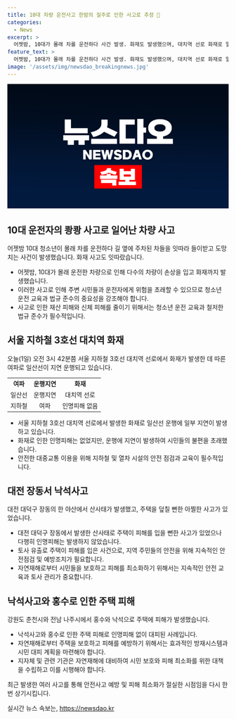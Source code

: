 ```yaml
---
title: 10대 차량 운전사고 한밤의 질주로 인한 사고로 추정 🚗
categories:
  - News
excerpt: >
  어젯밤, 10대가 몰래 차를 운전하다 사건 발생. 화재도 발생했으며, 대치역 선로 화재로 일산선 운행 지연. 대전 장동서 산사태와 폭우로 낙석사고 발생. 또한, 폐유를 버리는 사례로 농수로 피해 우려. (150자)
feature_text: >
  어젯밤, 10대가 몰래 차를 운전하다 사건 발생. 화재도 발생했으며, 대치역 선로 화재로 일산선 운행 지연. 대전 장동서 산사태와 폭우로 낙석사고 발생. 또한, 폐유를 버리는 사례로 농수로 피해 우려. (150자)
image: '/assets/img/newsdao_breakingnews.jpg'
---
```


<p><img src="/assets/img/newsdao_breakingnews.jpg" alt="pcversion 속보" /></p>

<h2 data-ke-size="size26">10대 운전자의 쾅쾅 사고로 일어난 차량 사고</h2>

<p data-ke-size="size16">어젯밤 10대 청소년이 몰래 차를 운전하다 길 옆에 주차된 차들을 잇따라 들이받고 도망치는 사건이 발생했습니다. 화재 사고도 잇따랐습니다.</p>

<ul>
  <li>어젯밤, 10대가 몰래 운전한 차량으로 인해 다수의 차량이 손상을 입고 화재까지 발생했습니다.</li>
  <li>이러한 사고로 인해 주변 시민들과 운전자에게 위험을 초래할 수 있으므로 청소년 운전 교육과 법규 준수의 중요성을 강조해야 합니다.</li>
  <li>사고로 인한 재산 피해와 신체 피해를 줄이기 위해서는 청소년 운전 교육과 철저한 법규 준수가 필수적입니다.</li>
</ul>

<h2 data-ke-size="size26">서울 지하철 3호선 대치역 화재</h2>

<p data-ke-size="size16">오늘(1일) 오전 3시 42분쯤 서울 지하철 3호선 대치역 선로에서 화재가 발생한 데 따른 여파로 일산선이 지연 운행되고 있습니다.</p>

<table>
  <tr>
    <td style="text-align: center; height: 17px;"><b>여파</b></td>
    <td style="text-align: center; height: 17px;"><b>운행지연</b></td>
    <td style="text-align: center; height: 17px;"><b>화재</b></td>
  </tr>
  <tr>
    <td style="text-align: center;">일산선</td>
    <td style="text-align: center;">운행지연</td>
    <td style="text-align: center;">대치역 선로</td>
  </tr>
  <tr>
    <td style="text-align: center;">지하철</td>
    <td style="text-align: center;">여파</td>
    <td style="text-align: center;">인명피해 없음</td>
  </tr>
</table>

<ul>
  <li>서울 지하철 3호선 대치역 선로에서 발생한 화재로 일산선 운행에 일부 지연이 발생하고 있습니다.</li>
  <li>화재로 인한 인명피해는 없었지만, 운행에 지연이 발생하여 시민들의 불편을 초래했습니다.</li>
  <li>안전한 대중교통 이용을 위해 지하철 및 열차 시설의 안전 점검과 교육이 필수적입니다.</li>
</ul>

<h2 data-ke-size="size26">대전 장동서 낙석사고</h2>

<p data-ke-size="size16">대전 대덕구 장동의 한 야산에서 산사태가 발생했고, 주택을 덮칠 뻔한 아찔한 사고가 있었습니다.</p>

<ul>
  <li>대전 대덕구 장동에서 발생한 산사태로 주택이 피해를 입을 뻔한 사고가 있었으나 다행히 인명피해는 발생하지 않았습니다.</li>
  <li>토사 유출로 주택이 피해를 입은 사건으로, 지역 주민들의 안전을 위해 지속적인 안전점검 및 예방조치가 필요합니다.</li>
  <li>자연재해로부터 시민들을 보호하고 피해를 최소화하기 위해서는 지속적인 안전 교육과 토사 관리가 중요합니다.</li>
</ul>

<h2 data-ke-size="size26">낙석사고와 홍수로 인한 주택 피해</h2>

<p data-ke-size="size16">강원도 춘천시와 전남 나주시에서 홍수와 낙석으로 주택에 피해가 발생했습니다.</p>

<ul>
  <li>낙석사고와 홍수로 인한 주택 피해로 인명피해 없이 대피된 사례입니다.</li>
  <li>자연재해로부터 주택을 보호하고 피해를 예방하기 위해서는 효과적인 방재시스템과 시민 대피 계획을 마련해야 합니다.</li>
  <li>지자체 및 관련 기관은 자연재해에 대비하여 시민 보호와 피해 최소화를 위한 대책을 수립하고 이를 시행해야 합니다.</li>
</ul>

<p data-ke-size="size16">최근 발생한 여러 사고를 통해 안전사고 예방 및 피해 최소화가 절실한 시점임을 다시 한번 상기시킵니다.</p>
실시간 뉴스 속보는, <a href="https://newsdao.kr" rel="dofollow">https://newsdao.kr</a>


